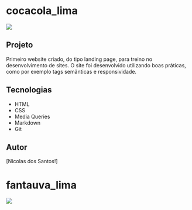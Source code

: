 # cocacola_lima

![](./Captura%20de%20Tela%202025-03-07%20às%2011.10.25.png)

## Projeto
Primeiro website criado, do tipo landing page, para treino no desenvolvimento de sites.
O site foi desenvolvido utilizando boas práticas, como por exemplo tags semânticas e responsividade.

## Tecnologias
* HTML
* CSS
* Media Queries
* Markdown
* Git

## Autor
[Nicolas dos Santos!]

# fantauva_lima
![](./Captura%20de%20Tela%202025-03-28%20às%2011.20.52.png)
